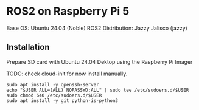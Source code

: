 # ROS2 on Raspberry Pi 5

Base OS: Ubuntu 24.04 (Noble)
ROS2 Distribution: Jazzy Jalisco (jazzy)

## Installation

Prepare SD card with Ubuntu 24.04 Dektop using the Raspberry Pi Imager

TODO: check cloud-init
for now install manually.

```
sudo apt install -y openssh-server
echo "$USER ALL=(ALL) NOPASSWD:ALL" | sudo tee /etc/sudoers.d/$USER
sudo chmod 640 /etc/sudoers.d/$USER
sudo apt install -y git python-is-python3
```
